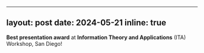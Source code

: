 
---
layout: post
date: 2024-05-21
inline: true
---

**Best presentation award** at **Information Theory and Applications** (ITA) Workshop, San Diego!
